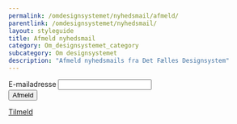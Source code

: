 ```yaml
---
permalink: /omdesignsystemet/nyhedsmail/afmeld/
parentlink: /omdesignsystemet/nyhedsmail/
layout: styleguide
title: Afmeld nyhedsmail
category: Om_designsystemet_category
subcategory: Om designsystemet
description: "Afmeld nyhedsmails fra Det Fælles Designsystem"
---
```

   
<div class="alert alert-success d-none" id="newsletter-message" role="alert">
    <div class="alert-body">
        <p class="alert-text"></p>
    </div>
</div>
<div class="newsletter-container">
    <form method="post" action="." id="newsform">
        <div class="form-group">
            <label for="i_newsform_email" class="form-label">E-mailadresse</label>
            <span class="form-error-message d-none"></span>
            <input type="text" class="form-input" id="i_newsform_email" name="i_email" value="" />
            <input type="hidden" id="i_newsform_navn" name="i_navn" value="" />
            <input type="hidden" id="i_newsform_segment" name="i_segment" value="" />
        </div>
        <button id="Frameld" class="button button-primary mt-9" type="button" name="Tilmeld" title="Tilmeld" value="Tilmeld">Afmeld</button>
        <p class="mt-7 pt-0">
        <a href="/omdesignsystemet/nyhedsmail/">Tilmeld</a>
        </p>
    </form>
</div>
